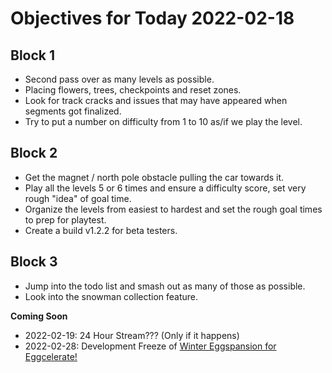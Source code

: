 # Objectives for Today 2022-02-18

## Block 1

- Second pass over as many levels as possible.
- Placing flowers, trees, checkpoints and reset zones.
- Look for track cracks and issues that may have appeared when segments got finalized.
- Try to put a number on difficulty from 1 to 10 as/if we play the level.

## Block 2

- Get the magnet / north pole obstacle pulling the car towards it.
- Play all the levels 5 or 6 times and ensure a difficulty score, set very rough "idea" of goal time.
- Organize the levels from easiest to hardest and set the rough goal times to prep for playtest.
- Create a build v1.2.2 for beta testers.

## Block 3

- Jump into the todo list and smash out as many of those as possible.
- Look into the snowman collection feature.

**Coming Soon**

- 2022-02-19: 24 Hour Stream??? (Only if it happens)
- 2022-02-28: Development Freeze of [Winter Eggspansion for Eggcelerate!](https://store.steampowered.com/app/1902100/Winter_Eggspansion_for_Eggcelerate/)
